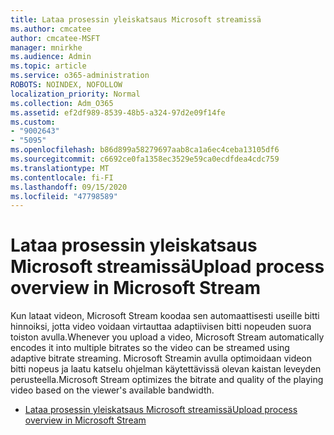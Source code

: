```yaml
---
title: Lataa prosessin yleiskatsaus Microsoft streamissä
ms.author: cmcatee
author: cmcatee-MSFT
manager: mnirkhe
ms.audience: Admin
ms.topic: article
ms.service: o365-administration
ROBOTS: NOINDEX, NOFOLLOW
localization_priority: Normal
ms.collection: Adm_O365
ms.assetid: ef2df989-8539-48b5-a324-97d2e09f14fe
ms.custom:
- "9002643"
- "5095"
ms.openlocfilehash: b86d899a58279697aab8ca1a6ec4ceba13105df6
ms.sourcegitcommit: c6692ce0fa1358ec3529e59ca0ecdfdea4cdc759
ms.translationtype: MT
ms.contentlocale: fi-FI
ms.lasthandoff: 09/15/2020
ms.locfileid: "47798589"
---
```

# <a name="upload-process-overview-in-microsoft-stream"></a><span data-ttu-id="400ce-102">Lataa prosessin yleiskatsaus Microsoft streamissä</span><span class="sxs-lookup"><span data-stu-id="400ce-102">Upload process overview in Microsoft Stream</span></span>

<span data-ttu-id="400ce-103">Kun lataat videon, Microsoft Stream koodaa sen automaattisesti useille bitti hinnoiksi, jotta video voidaan virtauttaa adaptiivisen bitti nopeuden suora toiston avulla.</span><span class="sxs-lookup"><span data-stu-id="400ce-103">Whenever you upload a video, Microsoft Stream automatically encodes it into multiple bitrates so the video can be streamed using adaptive bitrate streaming.</span></span> <span data-ttu-id="400ce-104">Microsoft Streamin avulla optimoidaan videon bitti nopeus ja laatu katselu ohjelman käytettävissä olevan kaistan leveyden perusteella.</span><span class="sxs-lookup"><span data-stu-id="400ce-104">Microsoft Stream optimizes the bitrate and quality of the playing video based on the viewer's available bandwidth.</span></span>

- [<span data-ttu-id="400ce-105">Lataa prosessin yleiskatsaus Microsoft streamissä</span><span class="sxs-lookup"><span data-stu-id="400ce-105">Upload process overview in Microsoft Stream</span></span>](https://docs.microsoft.com/stream/upload-process-overview)
